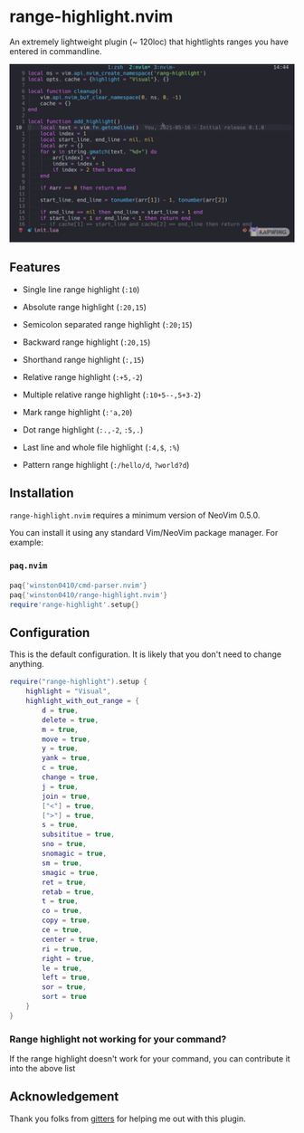 # range-highlight.nvim

An extremely lightweight plugin (~ 120loc) that hightlights ranges you have entered in commandline.

![Demo for using range-highlight](./demo.gif)

## Features

- Single line range highlight (`:10`)

- Absolute range highlight (`:20,15`)

- Semicolon separated range highlight (`:20;15`)

- Backward range highlight (`:20,15`)

- Shorthand range highlight (`:,15`)

- Relative range highlight (`:+5,-2`)

- Multiple relative range highlight (`:10+5--,5+3-2`)

- Mark range highlight (`:'a,20`)

- Dot range highlight (`:.,-2`, `:5,.`)

- Last line and whole file highlight (`:4,$`, `:%`)

- Pattern range highlight (`:/hello/d`, `?world?d`)

## Installation

`range-highlight.nvim` requires a minimum version of NeoVim 0.5.0.

You can install it using any standard Vim/NeoVim package manager. For example:

### `paq.nvim`

```lua
paq{'winston0410/cmd-parser.nvim'}
paq{'winston0410/range-highlight.nvim'}
require'range-highlight'.setup{}
```

## Configuration

This is the default configuration. It is likely that you don't need to change anything.

```lua
require("range-highlight").setup {
    highlight = "Visual",
	highlight_with_out_range = {
        d = true,
        delete = true,
        m = true,
        move = true,
        y = true,
        yank = true,
        c = true,
        change = true,
        j = true,
        join = true,
        ["<"] = true,
        [">"] = true,
        s = true,
        subsititue = true,
        sno = true,
        snomagic = true,
        sm = true,
        smagic = true,
        ret = true,
        retab = true,
        t = true,
        co = true,
        copy = true,
        ce = true,
        center = true,
        ri = true,
        right = true,
        le = true,
        left = true,
        sor = true,
        sort = true
	}
}
```

### Range highlight not working for your command?

If the range highlight doesn't work for your command, you can contribute it into the above list

## Acknowledgement

Thank you folks from [gitters](https://gitter.im/neovim/neovim) for helping me out with this plugin.
